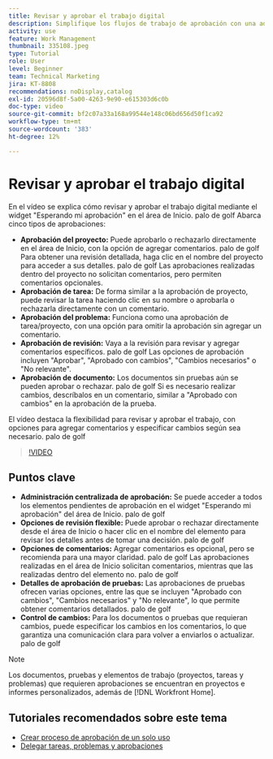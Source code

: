```yaml
---
title: Revisar y aprobar el trabajo digital
description: Simplifique los flujos de trabajo de aprobación con una administración centralizada en el widget "Esperando mi aprobación", opciones de revisión flexibles, opciones detalladas de aprobación de pruebas y comentarios claros para una comunicación y actualizaciones eficientes.
activity: use
feature: Work Management
thumbnail: 335108.jpeg
type: Tutorial
role: User
level: Beginner
team: Technical Marketing
jira: KT-8808
recommendations: noDisplay,catalog
exl-id: 20596d8f-5a00-4263-9e90-e615303d6c0b
doc-type: video
source-git-commit: bf2c07a33a168a99544e148c06bd656d50f1ca92
workflow-type: tm+mt
source-wordcount: '383'
ht-degree: 12%

---
```


# Revisar y aprobar el trabajo digital

En el vídeo se explica cómo revisar y aprobar el trabajo digital mediante el widget &quot;Esperando mi aprobación&quot; en el área de Inicio. palo de golf Abarca cinco tipos de aprobaciones:

* **Aprobación del proyecto:** Puede aprobarlo o rechazarlo directamente en el área de Inicio, con la opción de agregar comentarios. palo de golf Para obtener una revisión detallada, haga clic en el nombre del proyecto para acceder a sus detalles. palo de golf Las aprobaciones realizadas dentro del proyecto no solicitan comentarios, pero permiten comentarios opcionales.
* **Aprobación de tarea:** De forma similar a la aprobación de proyecto, puede revisar la tarea haciendo clic en su nombre o aprobarla o rechazarla directamente con un comentario.
* **Aprobación del problema:** Funciona como una aprobación de tarea/proyecto, con una opción para omitir la aprobación sin agregar un comentario.
* **Aprobación de revisión:** Vaya a la revisión para revisar y agregar comentarios específicos. palo de golf Las opciones de aprobación incluyen &quot;Aprobar&quot;, &quot;Aprobado con cambios&quot;, &quot;Cambios necesarios&quot; o &quot;No relevante&quot;.
* **Aprobación de documento:** Los documentos sin pruebas aún se pueden aprobar o rechazar. palo de golf Si es necesario realizar cambios, descríbalos en un comentario, similar a &quot;Aprobado con cambios&quot; en la aprobación de la prueba.

El vídeo destaca la flexibilidad para revisar y aprobar el trabajo, con opciones para agregar comentarios y especificar cambios según sea necesario. palo de golf

>[!VIDEO](https://video.tv.adobe.com/v/335108/?quality=12&learn=on&enablevpops)

## Puntos clave

* **Administración centralizada de aprobación:** Se puede acceder a todos los elementos pendientes de aprobación en el widget &quot;Esperando mi aprobación&quot; del área de Inicio. palo de golf
* **Opciones de revisión flexible:** Puede aprobar o rechazar directamente desde el área de Inicio o hacer clic en el nombre del elemento para revisar los detalles antes de tomar una decisión. palo de golf
* **Opciones de comentarios:** Agregar comentarios es opcional, pero se recomienda para una mayor claridad. palo de golf Las aprobaciones realizadas en el área de Inicio solicitan comentarios, mientras que las realizadas dentro del elemento no. palo de golf
* **Detalles de aprobación de pruebas:** Las aprobaciones de pruebas ofrecen varias opciones, entre las que se incluyen &quot;Aprobado con cambios&quot;, &quot;Cambios necesarios&quot; y &quot;No relevante&quot;, lo que permite obtener comentarios detallados. palo de golf
* **Control de cambios:** Para los documentos o pruebas que requieran cambios, puede especificar los cambios en los comentarios, lo que garantiza una comunicación clara para volver a enviarlos o actualizar. palo de golf


>[!NOTE]
>
>Los documentos, pruebas y elementos de trabajo (proyectos, tareas y problemas) que requieren aprobaciones se encuentran en proyectos e informes personalizados, además de [!DNL Workfront Home].

## Tutoriales recomendados sobre este tema

* [Crear proceso de aprobación de un solo uso](/help/manage-work/approval-processes-and-milestone-paths/create-a-single-use-approval-process.md)
* [Delegar tareas, problemas y aprobaciones](/help/manage-work/approval-processes-and-milestone-paths/delegate-approvals.md)


<!---
learn more URLS
Approving work
Home area for Reviewers
Guides
Home overview for Reviewers
Issue page overview
--->
